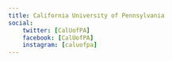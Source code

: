 ```yaml
---
title: California University of Pennsylvania
social:
    twitter: [CalUofPA]
    facebook: [CalUofPA]
    instagram: [caluofpa]
---
```

